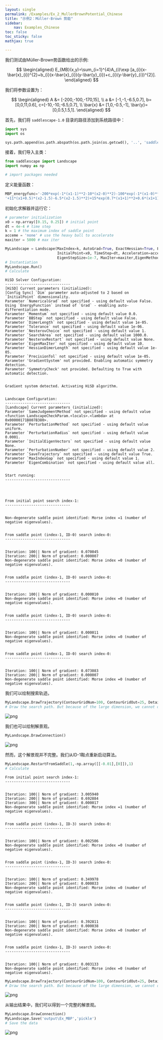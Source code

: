 ```yaml
---
layout: single
permalink: /Examples/Ex_2_MullerBrownPotential_Chinese
title: "示例2：Müller-Brown 势能"
sidebar:
    nav: Examples_Chinese
toc: false
toc_sticky: false
mathjax: true

---
```


我们测试由Müller-Brown势函数给出的示例:

$$
\begin{aligned}
E_{MB}(x,y)=\sum_{i=1}^{4}A_{i}\exp [a_{i}(x-\bar{x}_{i})^{2}+b_{i}(x-\bar{x}_{i})(y-\bar{y}_{i})+c_{i}(y-\bar{y}_{i})^{2}].
\end{aligned}
$$

我们将参数设置为：

$$
\begin{aligned}
A &= [-200,-100,-170,15], \\
a &= [-1,-1,-6.5,0.7], b=[0,0,11,0.6], c=[-10,-10,-6.5,0.7], \\
\bar{x} &= [1,0,-0.5,-1], \bar{y}=[0,0.5,1.5,1].
\end{aligned}
$$

首先，我们将 `saddlescape-1.0` 目录的路径添加到系统路径中：


```python
import sys
import os

sys.path.append(os.path.abspath(os.path.join(os.getcwd(), '..', 'saddlescape-1.0')))

```

接着，我们导入主类：


```python
from saddlescape import Landscape
import numpy as np

# import packages needed
```

定义能量函数：


```python
MBP_energyfunc='-200*exp(-1*(x1-1)**2-10*(x2-0)**2)-100*exp(-1*(x1-0)**2-10*(x2-0.5)**2)-170*exp(-6.5*(x1+0.5)**2' \
'+11*(x1+0.5)*(x2-1.5)-6.5*(x2-1.5)**2)+15*exp(0.7*(x1+1)**2+0.6*(x1+1)*(x2-1)+0.7*(x2-1)**2)'
```

初始化求解器并运行它：


```python
# parameter initialization
x0 = np.array([0.15, 0.25]) # initial point
dt = 4e-4 # time step
k = 1 # the maximum index of saddle point
acceme = 'none' # use the heavy ball to accelerate
maxiter = 5000 # max iter
```


```python
MyLandscape = Landscape(MaxIndex=k, AutoGrad=True, ExactHessian=True, EnergyFunction=MBP_energyfunc, 
                        InitialPoint=x0, TimeStep=dt, Acceleration=acceme,
                        EigenStepSize=1e-7, MaxIter=maxiter,EigenMethod='euler', Verbose=True, ReportInterval=100)
# Instantiation
MyLandscape.Run()
# Calculate
```

    HiSD Solver Configuration:
    ------------------------------
    [HiSD] Current parameters (initialized):
    [Config Sync] `Dim` parameter auto-adjusted to 2 based on `InitialPoint` dimensionality.
    Parameter `NumericalGrad` not specified - using default value False.
    Using `EnergyFunction` instead of `Grad` - enabling auto-differentiation mode.
    Parameter `Momentum` not specified - using default value 0.0.
    Parameter `BBStep` not specified - using default value False.
    Parameter `DimerLength` not specified - using default value 1e-05.
    Parameter `Tolerance` not specified - using default value 1e-06.
    Parameter `NesterovChoice` not specified - using default value 1.
    Parameter `SearchArea` not specified - using default value 1000.0.
    Parameter `NesterovRestart` not specified - using default value None.
    Parameter `EigenMaxIter` not specified - using default value 10.
    Parameter `HessianDimerLength` not specified - using default value 1e-05.
    Parameter `PrecisionTol` not specified - using default value 1e-05.
    Parameter 'GradientSystem' not provided. Enabling automatic symmetry detection.
    Parameter 'SymmetryCheck' not provided. Defaulting to True with automatic detection.
    
    
    Gradient system detected. Activating HiSD algorithm.
    
    
    Landscape Configuration:
    ------------------------------
    [Landscape] Current parameters (initialized):
    Parameter `SameJudgementMethod` not specified - using default value <function LandscapeCheckParam.<locals>.<lambda> at 0x00000171B807B380>.
    Parameter `PerturbationMethod` not specified - using default value uniform.
    Parameter `PerturbationRadius` not specified - using default value 0.0001.
    Parameter `InitialEigenVectors` not specified - using default value None.
    Parameter `PerturbationNumber` not specified - using default value 2.
    Parameter `SaveTrajectory` not specified - using default value True.
    Parameter `MaxIndexGap` not specified - using default value 1.
    Parameter `EigenCombination` not specified - using default value all.
    
    
    Start running:
    ------------------------------
    
    
    
    
    From initial point search index-1:
    ------------------------------
    
    
    Non-degenerate saddle point identified: Morse index =1 (number of negative eigenvalues).
    
    
    From saddle point (index-1, ID-0) search index-0:
    ------------------------------
    
    
    Iteration: 100|| Norm of gradient: 0.070045
    Iteration: 200|| Norm of gradient: 0.000007
    Non-degenerate saddle point identified: Morse index =0 (number of negative eigenvalues).
    
    
    From saddle point (index-1, ID-0) search index-0:
    ------------------------------
    
    
    Iteration: 100|| Norm of gradient: 0.000010
    Non-degenerate saddle point identified: Morse index =0 (number of negative eigenvalues).
    
    
    From saddle point (index-1, ID-0) search index-0:
    ------------------------------
    
    
    Iteration: 100|| Norm of gradient: 0.000011
    Non-degenerate saddle point identified: Morse index =0 (number of negative eigenvalues).
    
    
    From saddle point (index-1, ID-0) search index-0:
    ------------------------------
    
    
    Iteration: 100|| Norm of gradient: 0.073083
    Iteration: 200|| Norm of gradient: 0.000007
    Non-degenerate saddle point identified: Morse index =0 (number of negative eigenvalues).
    
我们可以绘制搜索轨迹。

```python
MyLandscape.DrawTrajectory(ContourGridNum=100, ContourGridOut=25, DetailedTraj=True)
# Draw the search path. But because of the large dimension, we cannot draw the picture.
```


    
![png](Ex_2_MullerBrownPotential_files/Ex_2_MullerBrownPotential_11_0.png)
    


我们也可以绘制解景观。


```python
MyLandscape.DrawConnection()
```


    
![png](Ex_2_MullerBrownPotential_files/Ex_2_MullerBrownPotential_13_0.png)
    


然而，这个解景观并不完整。我们从ID-1鞍点重新启动算法。


```python
MyLandscape.RestartFromSaddle(1,-np.array([[-0.01],[0]]),1)
# Calculate
```

    
    
    From initial point search index-1:
    ------------------------------
    
    
    Iteration: 100|| Norm of gradient: 3.005940
    Iteration: 200|| Norm of gradient: 0.692884
    Iteration: 300|| Norm of gradient: 0.000017
    Non-degenerate saddle point identified: Morse index =1 (number of negative eigenvalues).
    
    
    From saddle point (index-1, ID-3) search index-0:
    ------------------------------
    
    
    Iteration: 100|| Norm of gradient: 0.002506
    Non-degenerate saddle point identified: Morse index =0 (number of negative eigenvalues).
    
    
    From saddle point (index-1, ID-3) search index-0:
    ------------------------------
    
    
    Iteration: 100|| Norm of gradient: 0.349978
    Iteration: 200|| Norm of gradient: 0.000033
    Non-degenerate saddle point identified: Morse index =0 (number of negative eigenvalues).
    
    
    From saddle point (index-1, ID-3) search index-0:
    ------------------------------
    
    
    Iteration: 100|| Norm of gradient: 0.392811
    Iteration: 200|| Norm of gradient: 0.000038
    Non-degenerate saddle point identified: Morse index =0 (number of negative eigenvalues).
    
    
    From saddle point (index-1, ID-3) search index-0:
    ------------------------------
    
    
    Iteration: 100|| Norm of gradient: 0.003133
    Non-degenerate saddle point identified: Morse index =0 (number of negative eigenvalues).
    


```python
MyLandscape.DrawTrajectory(ContourGridNum=100, ContourGridOut=25, DetailedTraj=True)
# Draw the search path. But because of the large dimension, we cannot draw the picture.
```


    
![png](Ex_2_MullerBrownPotential_files/Ex_2_MullerBrownPotential_16_0.png)
    


从输出结果中，我们可以得到一个完整的解景观。


```python
MyLandscape.DrawConnection()
MyLandscape.Save('output\Ex_MBP','pickle')
# Save the data
```


    
![png](Ex_2_MullerBrownPotential_files/Ex_2_MullerBrownPotential_18_0.png)
    

